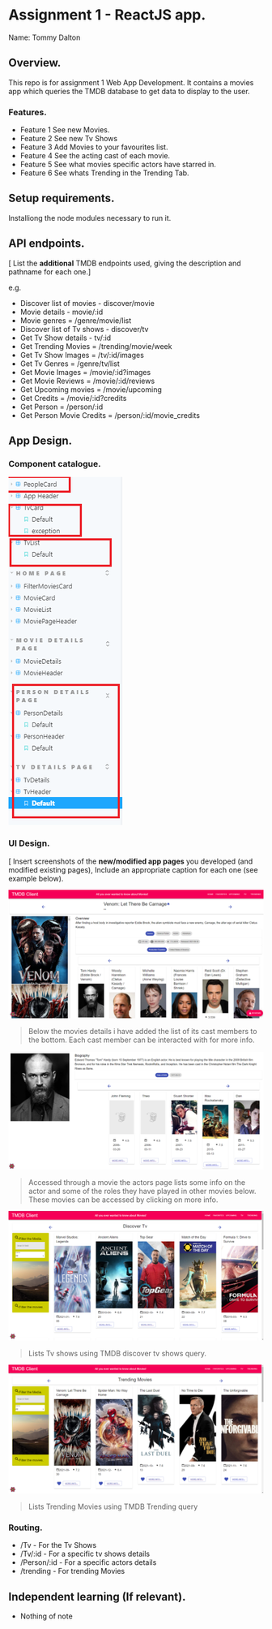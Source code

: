 # Assignment 1 - ReactJS app.

Name: Tommy Dalton

## Overview.

This repo is for assignment 1 Web App Development. It contains a movies app which queries the TMDB database to get data to display to the user.

### Features.

 
+ Feature 1 See new Movies.
+ Feature 2 See new Tv Shows
+ Feature 3 Add Movies to your favourites list.
+ Feature 4 See the acting cast of each movie.
+ Feature 5 See what movies specific actors have starred in.
+ Feature 6 See whats Trending in the Trending Tab.

## Setup requirements.

Installiong the node modules necessary to run it.



## API endpoints.

[ List the __additional__ TMDB endpoints used, giving the description and pathname for each one.] 

e.g.
+ Discover list of movies - discover/movie
+ Movie details - movie/:id
+ Movie genres = /genre/movie/list
+ Discover list of Tv shows - discover/tv
+ Get Tv Show details - tv/:id
+ Get Trending Movies = /trending/movie/week
+ Get Tv Show Images = /tv/:id/images
+ Get Tv Genres = /genre/tv/list
+ Get Movie Images = /movie/:id?images
+ Get Movie Reviews = /movie/:id/reviews
+ Get Upcoming movies = /movie/upcoming
+ Get Credits = /movie/:id?credits
+ Get Person = /person/:id
+ Get Person Movie Credits = /person/:id/movie_credits


## App Design.

### Component catalogue.


![](./images/storybook.png)
### UI Design.

[ Insert screenshots of the __new/modified app pages__ you developed (and modified existing pages), Include an appropriate caption for each one (see example below).

![ ](./images/MoviesPageUpdate.png)

>Below the movies details i have added the list of its cast members to the bottom. Each cast member can be interacted with for more info.

![ ](./images/ActorPage.png)

>Accessed through a movie the actors page lists some info on the actor and some of the roles they have played in other movies below. These movies can be accessed by clicking on more info.

![ ](./images/TvPage.png)

>Lists Tv shows using TMDB discover tv shows query.

![ ](./images/TredningMovies.png)

> Lists Trending Movies using TMDB Trending query

### Routing.



+ /Tv - For the Tv Shows
+ /Tv/:id - For a specific tv shows details
+ /Person/:id - For a specific actors details
+ /trending - For trending Movies




## Independent learning (If relevant).

+ Nothing of note